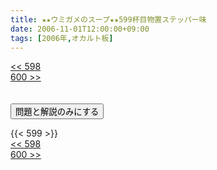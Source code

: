 ```yaml
---
title: ★★ウミガメのスープ★★599杯目物置ステッパー味
date: 2006-11-01T12:00:00+09:00
tags: [2006年,オカルト板]
---
```

<div class="th_left"><a href="../598"><< 598</a></div>
<div class="th_right"><a href="../600">600 >></a></div>
<br><br>
<script src="../../js/cupsoup.js"></script>
<form>
<input type="button" value="問題と解説のみにする" onClick="toggleCupsoup()">
</form>
{{< 599 >}}
<div class="th_left"><a href="../598"><< 598</a></div>
<div class="th_right"><a href="../600">600 >></a></div>
